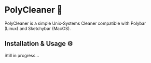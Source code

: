 # PolyCleaner :broom:

PolyCleaner is a simple Unix-Systems Cleaner compatible with Polybar (Linux) and Sketchybar (MacOS).

## Installation & Usage :gear:

Still in progress...
